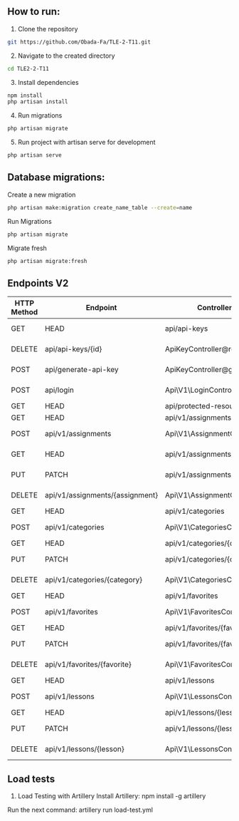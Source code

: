 ## How to run:

1. Clone the repository
```bash
git https://github.com/Obada-Fa/TLE-2-T11.git
```

2. Navigate to the created directory
```bash
cd TLE2-2-T11
```

3. Install dependencies
```bash
npm install
php artisan install
```

4. Run migrations
```bash
php artisan migrate
```

5. Run project with artisan serve for development
```bash
php artisan serve
```

## Database migrations:
Create a new migration
```bash
php artisan make:migration create_name_table --create=name
```

Run Migrations
```bash
php artisan migrate
```

Migrate fresh
```bash
php artisan migrate:fresh
```

## Endpoints V2
| HTTP Method  | Endpoint                           | Controller & Action                                | Required Headers | Content-Type       | Accept            | GET Parameters | Body            | Response            |
|-------------|-----------------------------------|---------------------------------------------------|------------------|--------------------|------------------|---------------|----------------|----------------------|
| GET | HEAD  | api/api-keys                      | ApiKeyController@list                            | -                | -                  | -                | -              | API keys list       |
| DELETE      | api/api-keys/{id}                 | ApiKeyController@revoke                          | -                | -                  | -                | -              | API key revoked     |
| POST        | api/generate-api-key             | ApiKeyController@generate                        | -                | application/json   | application/json  | -              | -                | API key created      |
| POST        | api/login                        | Api\V1\LoginController@apiLogin                 | -                | application/json   | application/json  | -              | email, password   | Token               |
| GET | HEAD  | api/protected-resource           | -                                               | Authorization    | application/json   | application/json  | -              | -                | Protected data       |
| GET | HEAD  | api/v1/assignments               | Api\V1\AssignmentController@index               | Authorization    | application/json   | application/json  | -              | -                | Assignments list     |
| POST        | api/v1/assignments               | Api\V1\AssignmentController@store               | Authorization    | application/json   | application/json  | -              | Assignment data   | Created assignment   |
| GET | HEAD  | api/v1/assignments/{assignment}  | Api\V1\AssignmentController@show                | Authorization    | application/json   | application/json  | assignment ID  | -                | Assignment details   |
| PUT | PATCH | api/v1/assignments/{assignment}  | Api\V1\AssignmentController@update              | Authorization    | application/json   | application/json  | assignment ID  | Updated data    | Updated assignment   |
| DELETE      | api/v1/assignments/{assignment}  | Api\V1\AssignmentController@destroy             | Authorization    | -                  | application/json  | assignment ID  | -                | Deleted assignment   |
| GET | HEAD  | api/v1/categories               | Api\V1\CategoriesController@index               | Authorization    | application/json   | application/json  | -              | -                | Categories list      |
| POST        | api/v1/categories               | Api\V1\CategoriesController@store               | Authorization    | application/json   | application/json  | -              | Category data    | Created category     |
| GET | HEAD  | api/v1/categories/{category}    | Api\V1\CategoriesController@show                | Authorization    | application/json   | application/json  | category ID    | -                | Category details     |
| PUT | PATCH | api/v1/categories/{category}    | Api\V1\CategoriesController@update              | Authorization    | application/json   | application/json  | category ID    | Updated data    | Updated category     |
| DELETE      | api/v1/categories/{category}    | Api\V1\CategoriesController@destroy             | Authorization    | -                  | application/json  | category ID    | -                | Deleted category     |
| GET | HEAD  | api/v1/favorites                | Api\V1\FavoritesController@index                | Authorization    | application/json   | application/json  | -              | -                | Favorites list       |
| POST        | api/v1/favorites                | Api\V1\FavoritesController@store                | Authorization    | application/json   | application/json  | -              | Favorite data   | Created favorite     |
| GET | HEAD  | api/v1/favorites/{favorite}     | Api\V1\FavoritesController@show                 | Authorization    | application/json   | application/json  | favorite ID    | -                | Favorite details     |
| PUT | PATCH | api/v1/favorites/{favorite}     | Api\V1\FavoritesController@update               | Authorization    | application/json   | application/json  | favorite ID    | Updated data    | Updated favorite     |
| DELETE      | api/v1/favorites/{favorite}     | Api\V1\FavoritesController@destroy              | Authorization    | -                  | application/json  | favorite ID    | -                | Deleted favorite     |
| GET | HEAD  | api/v1/lessons                  | Api\V1\LessonsController@index                  | Authorization    | application/json   | application/json  | -              | -                | Lessons list        |
| POST        | api/v1/lessons                  | Api\V1\LessonsController@store                  | Authorization    | application/json   | application/json  | -              | Lesson data    | Created lesson      |
| GET | HEAD  | api/v1/lessons/{lesson}         | Api\V1\LessonsController@show                   | Authorization    | application/json   | application/json  | lesson ID      | -                | Lesson details      |
| PUT | PATCH | api/v1/lessons/{lesson}         | Api\V1\LessonsController@update                 | Authorization    | application/json   | application/json  | lesson ID      | Updated data    | Updated lesson      |
| DELETE      | api/v1/lessons/{lesson}         | Api\V1\LessonsController@destroy                | Authorization    | -                  | application/json  | lesson ID      | -                | Deleted lesson      |


## Load tests

1. Load Testing with Artillery
Install Artillery:
npm install -g artillery

Run the next command:
artillery run load-test.yml
